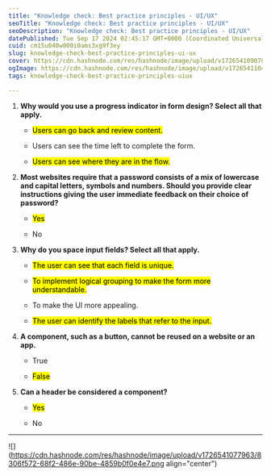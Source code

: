 ```yaml
---
title: "Knowledge check: Best practice principles - UI/UX"
seoTitle: "Knowledge check: Best practice principles - UI/UX"
seoDescription: "Knowledge check: Best practice principles - UI/UX"
datePublished: Tue Sep 17 2024 02:45:17 GMT+0000 (Coordinated Universal Time)
cuid: cm15u040w000i0ams3xg9f3ey
slug: knowledge-check-best-practice-principles-ui-ux
cover: https://cdn.hashnode.com/res/hashnode/image/upload/v1726541090781/4ebd939b-bc9d-406e-9387-2daa4670d713.jpeg
ogImage: https://cdn.hashnode.com/res/hashnode/image/upload/v1726541104818/529dcca3-af17-4df4-be98-859b8b3386bc.jpeg
tags: knowledge-check-best-practice-principles-uiux

---
```


1. **Why would you use a progress indicator in form design? Select all that apply.**
    
    * <mark>Users can go back and review content.</mark>
        
    * Users can see the time left to complete the form.
        
    * <mark>Users can see where they are in the flow.</mark>
        
2. **Most websites require that a password consists of a mix of lowercase and capital letters, symbols and numbers. Should you provide clear instructions giving the user immediate feedback on their choice of password?**
    
    * <mark>Yes</mark>
        
    * No
        
3. **Why do you space input fields? Select all that apply.**
    
    * <mark>The user can see that each field is unique.</mark>
        
    * <mark>To implement logical grouping to make the form more understandable.</mark>
        
    * To make the UI more appealing.
        
    * <mark>The user can identify the labels that refer to the input.</mark>
        
4. **A component, such as a button, cannot be reused on a website or an app.**
    
    * True
        
    * <mark>False</mark>
        
5. **Can a header be considered a component?**
    
    * <mark>Yes</mark>
        
    * No
        

---

![](https://cdn.hashnode.com/res/hashnode/image/upload/v1726541077963/8306f572-68f2-486e-90be-4859b0f0e4e7.png align="center")